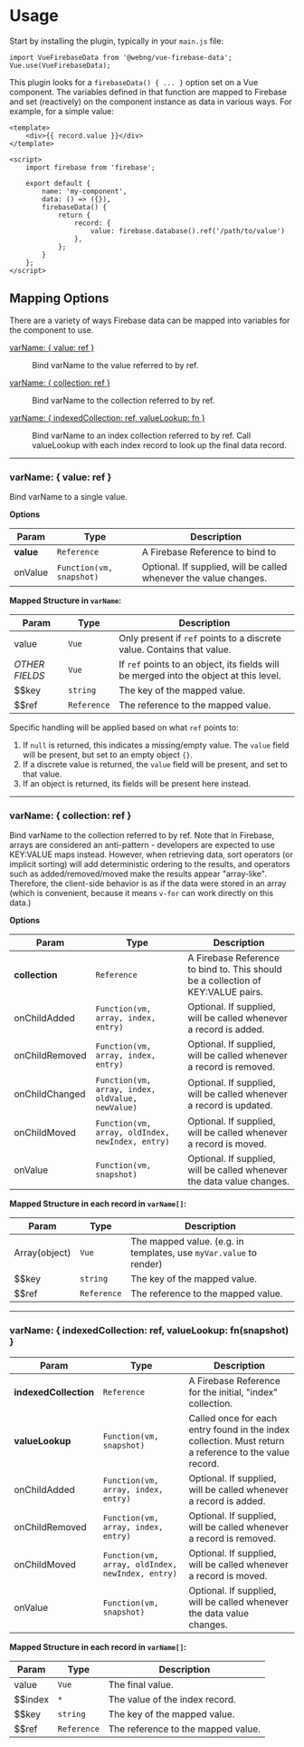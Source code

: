 # Usage

Start by installing the plugin, typically in your `main.js` file:

    import VueFirebaseData from '@webng/vue-firebase-data';
    Vue.use(VueFirebaseData);

This plugin looks for a `firebaseData() { ... }` option set on a Vue
component. The variables defined in that function are mapped to Firebase
and set (reactively) on the component instance as data in various ways.
For example, for a simple value:

    <template>
        <div>{{ record.value }}</div>
    </template>

    <script>
        import firebase from 'firebase';

        export default {
            name: 'my-component',
            data: () => ({}),
            firebaseData() {
                return {
                    record: {
                        value: firebase.database().ref('/path/to/value')
                    },
                };
            }
        };
    </script>

## Mapping Options

There are a variety of ways Firebase data can be mapped into variables
for the component to use.

<dl>
<dt><a href="#value">varName: { value: ref }</a></dt>
<dd><p>Bind varName to the value referred to by ref.</p></dd>

<dt><a href="#collection">varName: { collection: ref }</a></dt>
<dd><p>Bind varName to the collection referred to by ref.</p></dd>

<dt><a href="#indexedCollection">varName: { indexedCollection: ref, valueLookup: fn }</a></dt>
<dd><p>Bind varName to an index collection referred to by ref. Call valueLookup with each index record to look up the final data record.</p></dd>
</dl>

---

<a name="value"></a>
### varName: { value: ref }

Bind varName to a single value.

**Options**

| Param | Type | Description |
| --- | --- | --- |
| **value** | <code>Reference</code> | A Firebase Reference to bind to |
| onValue | <code>Function(vm, snapshot)</code> | Optional. If supplied, will be called whenever the value changes. |

**Mapped Structure in `varName`:**

| Param | Type | Description |
| --- | --- | --- |
| value | <code>Vue</code> | Only present if `ref` points to a discrete value. Contains that value. |
| *OTHER FIELDS* | <code>Vue</code> | If `ref` points to an object, its fields will be merged into the object at this level. |
| $$key | <code>string</code> | The key of the mapped value. |
| $$ref | <code>Reference</code> | The reference to the mapped value. |

Specific handling will be applied based on what `ref` points to:

1. If `null` is returned, this indicates a missing/empty value. The
  `value` field will be present, but set to an empty object `{}`.
1. If a discrete value is returned, the `value` field will be present,
  and set to that value.
1. If an object is returned, its fields will be present here instead.

---

<a name="collection"></a>
### varName: { collection: ref }

Bind varName to the collection referred to by ref. Note that in Firebase,
arrays are considered an anti-pattern - developers are expected to use
KEY:VALUE maps instead. However, when retrieving data, sort operators
(or implicit sorting) will add deterministic ordering to the results,
and operators such as added/removed/moved make the results appear
"array-like". Therefore, the client-side behavior is as if the data were
stored in an array (which is convenient, because it means `v-for` can
work directly on this data.)

**Options**

| Param | Type | Description |
| --- | --- | --- |
| **collection** | <code>Reference</code> | A Firebase Reference to bind to. This should be a collection of KEY:VALUE pairs. |
| onChildAdded | <code>Function(vm, array, index, entry)</code> | Optional. If supplied, will be called whenever a record is added. |
| onChildRemoved | <code>Function(vm, array, index, entry)</code> | Optional. If supplied, will be called whenever a record is removed. |
| onChildChanged | <code>Function(vm, array, index, oldValue, newValue)</code> | Optional. If supplied, will be called whenever a record is updated. |
| onChildMoved | <code>Function(vm, array, oldIndex, newIndex, entry)</code> | Optional. If supplied, will be called whenever a record is moved. |
| onValue | <code>Function(vm, snapshot)</code> | Optional. If supplied, will be called whenever the data value changes. |

**Mapped Structure in each record in `varName[]`:**

| Param | Type | Description |
| --- | --- | --- |
| Array(object) | <code>Vue</code> | The mapped value. (e.g. in templates, use <code>myVar.value</code> to render) |
| $$key | <code>string</code> | The key of the mapped value. |
| $$ref | <code>Reference</code> | The reference to the mapped value. |

---

<a name="indexedCollection"></a>
### varName: { indexedCollection: ref, valueLookup: fn(snapshot) }

| Param | Type | Description |
| --- | --- | --- |
| **indexedCollection** | <code>Reference</code> | A Firebase Reference for the initial, "index" collection. |
| **valueLookup** | <code>Function(vm, snapshot)</code> | Called once for each entry found in the index collection. Must return a reference to the value record. |
| onChildAdded | <code>Function(vm, array, index, entry)</code> | Optional. If supplied, will be called whenever a record is added. |
| onChildRemoved | <code>Function(vm, array, index, entry)</code> | Optional. If supplied, will be called whenever a record is removed. |
| onChildMoved | <code>Function(vm, array, oldIndex, newIndex, entry)</code> | Optional. If supplied, will be called whenever a record is moved. |
| onValue | <code>Function(vm, snapshot)</code> | Optional. If supplied, will be called whenever the data value changes. |

**Mapped Structure in each record in `varName[]`:**

| Param | Type | Description |
| --- | --- | --- |
| value | <code>Vue</code> | The final value. |
| $$index | <code>*</code> | The value of the index record. |
| $$key | <code>string</code> | The key of the mapped value. |
| $$ref | <code>Reference</code> | The reference to the mapped value. |
